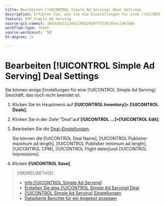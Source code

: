 ```yaml
---
title: Bearbeiten [!UICONTROL Simple Ad Serving] Deal Settings
description: Erfahren Sie, wie Sie die Einstellungen für eine [!UICONTROL Simple Ad Serving] handeln.
feature: DSP Simple Ad Serving
source-git-commit: 3059a5b211a8a219b02930f7f5763d5ec1467b8e
workflow-type: tm+mt
source-wordcount: '58'
ht-degree: 1%

---
```


# Bearbeiten [!UICONTROL Simple Ad Serving] Deal Settings

Sie können einige Einstellungen für eine [!UICONTROL Simple Ad Serving] Geschäft, das noch nicht beendet ist.

1. Klicken Sie im Hauptmenü auf **[!UICONTROL Inventory]> [!UICONTROL Deals].**

1. Klicken Sie in der Zeile &quot;Deal&quot;auf  **[!UICONTROL ...]>[!UICONTROL Edit]**.

1. Bearbeiten Sie die [Deal-Einstellungen](simple-deal-settings.md).

   Sie können die [!UICONTROL Deal Name], [!UICONTROL Publisher maximum ad length], [!UICONTROL Publisher minimum ad length], [!UICONTROL CPM], [!UICONTROL Flight dates]und [!UICONTROL Impressions].

1. Klicken **[!UICONTROL Save]**.

>[!MORELIKETHIS]
>
>* [Info [!UICONTROL Simple Ad Serving]](simple-deal-about.md)
>* [Erstellen Sie eine [!UICONTROL Simple Ad Serving] Deal](simple-deal-create.md)
>* [[!UICONTROL Simple Ad Serving] Einstellungen](simple-deal-settings.md)
>* [Detaillierte Berichte für ein Angebot anzeigen](/help/dsp/inventory/deal-view-report.md)


<!-- add back when reimplemented:
>* [View Event-Tracking Pixels for a [!UICONTROL Simple Ad Serving] Deal](simple-deal-show-pixels.md)
-->
